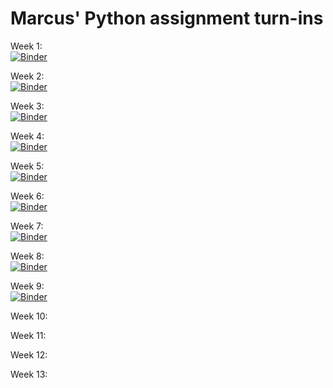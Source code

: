 # Marcus' Python assignment turn-ins
     
Week 1:  
[![Binder](https://mybinder.org/badge_logo.svg)](https://mybinder.org/v2/gh/MarcusJohnsen/Python-hand-in/master?filepath=Week1%2FWeek1-assignments.ipynb)

Week 2:   
[![Binder](https://mybinder.org/badge_logo.svg)](https://mybinder.org/v2/gh/MarcusJohnsen/Python-hand-in/master?filepath=Week2%2FWeek2-assignments.ipynb)

Week 3:   
[![Binder](https://mybinder.org/badge_logo.svg)](https://mybinder.org/v2/gh/MarcusJohnsen/Python-hand-in/master?filepath=Week3%2FWeek3.ipynb)

Week 4:   
[![Binder](https://mybinder.org/badge_logo.svg)](https://mybinder.org/v2/gh/MarcusJohnsen/Python-hand-in/master?filepath=Week4%2FWeek4%20-%20Numpy.ipynb)

Week 5:     
[![Binder](https://mybinder.org/badge_logo.svg)](https://mybinder.org/v2/gh/MarcusJohnsen/Python-hand-in/master?filepath=Week5%2FWeek5%20-%20Pandas.ipynb)

Week 6:   
[![Binder](https://mybinder.org/badge_logo.svg)](https://mybinder.org/v2/gh/MarcusJohnsen/Python-hand-in/HEAD?filepath=Week6%2Fmodule.ipynb)

Week 7:   
[![Binder](https://mybinder.org/badge_logo.svg)](https://mybinder.org/v2/gh/MarcusJohnsen/Python-hand-in/HEAD?filepath=Week7%2FWeek7.ipynb)

Week 8:   
[![Binder](https://mybinder.org/badge_logo.svg)](https://mybinder.org/v2/gh/MarcusJohnsen/Python-hand-in/HEAD?filepath=Week8%2FWeek8.ipynb)

Week 9:   
[![Binder](https://mybinder.org/badge_logo.svg)](https://mybinder.org/v2/gh/MarcusJohnsen/Python-hand-in/HEAD?filepath=Week9%2FWeek9.ipynb)

Week 10:   

Week 11:   

Week 12:   

Week 13:   
